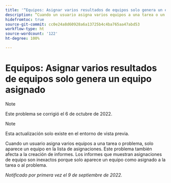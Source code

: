 ```yaml
---
title: '“Equipos: Asignar varios resultados de equipos solo genera un equipo asignado”'
description: “Cuando un usuario asigna varios equipos a una tarea o un problema, solo aparece un equipo en la lista de asignaciones. Este problema también afecta a la creación de informes. Los informes que muestran asignaciones de equipo son inexactos porque solo aparece un equipo como asignado a la tarea o al problema.”
hidefromtoc: true
source-git-commit: cc0e24a8d60928a6a13725b4c4ba765aa47abd53
workflow-type: ht
source-wordcount: '122'
ht-degree: 100%

---
```



# Equipos: Asignar varios resultados de equipos solo genera un equipo asignado

>[!NOTE]
>
>Este problema se corrigió el 6 de octubre de 2022.

>[!NOTE]
>
>Esta actualización solo existe en el entorno de vista previa.

Cuando un usuario asigna varios equipos a una tarea o problema, solo aparece un equipo en la lista de asignaciones. Este problema también afecta a la creación de informes. Los informes que muestran asignaciones de equipo son inexactos porque solo aparece un equipo como asignado a la tarea o al problema.

_Notificado por primera vez el 9 de septiembre de 2022._

